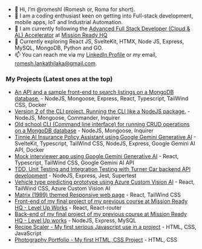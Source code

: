 - 👋 Hi, I’m @romeshl (Romesh or, Roma for short).
- 👀 I am a coding enthusiast keen on getting into Full-stack development, mobile apps, IoT and Industrial Automation. 
- 🌱 I am currently following the [Advanced Full Stack Developer (Cloud & AL) Accelerator](https://www.missionreadyhq.com/accelerator/advanced-full-stack-developer) at [Mission Ready HQ](https://www.missionreadyhq.com/)
- 💞️ Currently exploring React JS, SvelteKit, HTMX, Node JS, Express, MySQL, MongoDB, Python and GO. 
- 📫 You can reach me via my [LinkedIn Profile](https://www.linkedin.com/in/romesh-lankathilaka/) or my email, romesh.lankathilaka@gmail.com.

### My Projects (Latest ones at the top)
- [An API and a sample front-end to search listings on a MongoDB database.](https://github.com/romeshl/Auction-Listing-Finder-Mission-5-Phase-1-Task-6.git) - NodeJS, Mongoose, Express, React, Typescript, TailWind CSS, Docker
- [Version 2 of the CLI project. Running the CLI like a NodeJS package.](https://github.com/romeshl/CLI-for-MongoDB-Mission-5-Phase-1-Version2.git) - NodeJS, Mongoose, Commander, Inquirer
- [Old school CLI (Command line interface) for running CRUD operations on a MongoDB database](https://github.com/romeshl/CLI-for-MongoDB-Mission-5-Phase-1.git) - NodeJS, Mongoose, Inquirer
- [Tinnie AI Insurance Policy Assistant using Google Gemini Generative AI](https://github.com/romeshl/Tinnie-AI-Insurance-Policy-Assistant-Mission4.git) - SvelteKit, Typescript, TailWind CSS, NodeJS, Express, Google Gemini AI API, Docker
- [Mock interviewer app using Google Gemini Generative AI](https://github.com/romeshl/Gemini-AI-Mock-Interviewer-MissionReady-Mission3.git) - React, Typescript, TailWind CSS, Google Gemini AI API
- [TDD, Unit Testing and Integration Testing with Turner Car backend API development](https://github.com/romeshl/turner-cars-backend-mission2) - NodeJS, Express, Jest, Supertest
- [Vehicle type predicting prototype using Azure Custom Vision AI](https://github.com/romeshl/Turner-cars-custom-vision) - React, TailWind CSS, Azure Custom Vision AI
- [Matrix (1999) themed Responsive web page](https://github.com/romeshl/The-Marix-A-Responsive-Webpage-Test) - React, TailWind CSS
- [Front-end of my final project of my previous course at Mission Ready HQ - Level Up Works](https://github.com/romeshl/MissionReadyHQ-Final-Project-LevelUpWorks-Frontend) - React, React-router
- [Back-end of my final project of my previous course at Mission Ready HQ - Level Up works](https://github.com/romeshl/MissionReadyHQ-Final-Project-LevelUpWorks-Backend) - NodeJS, Express, MySQL
- [Recipe Scaler - My first serious Javascript use in a project](https://github.com/romeshl/MissionReadyHQ-Mission-2-Recipe-Scaler) - HTML, CSS, JavaScript
- [Photography Portfolio - My first HTML, CSS Project](https://github.com/romeshl/MissionReadyHQ-Mission-1-Photography-Portfolio) - HTML, CSS
<!---
romeshl/romeshl is a ✨ special ✨ repository because its `README.md` (this file) appears on your GitHub profile.
You can click the Preview link to take a look at your changes.
--->
